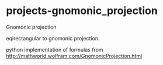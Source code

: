# projects-gnomonic_projection
Gnomonic projection

eqirectangular to gnomonic projection.

python implementation of formulas from http://mathworld.wolfram.com/GnomonicProjection.html
